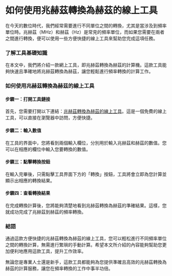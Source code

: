 如何使用兆赫茲轉換為赫茲的線上工具
=================

在今天的數位時代，我們經常需要進行不同單位之間的轉換，尤其是當涉及到頻率單位時。兆赫茲（MHz）和赫茲（Hz）是常見的頻率單位，而如果您需要在兩者之間進行轉換，便可以使用一些方便快捷的線上工具來幫助您完成這項任務。

### 了解工具基礎知識

在本文中，我們將介紹一款網上工具，即兆赫茲轉換為赫茲的計算機。這款工具能夠快速且準確地將兆赫茲轉換為赫茲，讓您輕鬆進行頻率轉換的計算工作。

### 如何使用兆赫茲轉換為赫茲的線上工具

#### 步驟一：打開工具鏈接

首先，您需要打開以下連結：[兆赫茲轉換為赫茲的線上工具](https://www.onlinecalculatorsfree.com/zh-tw/convert/megahertz-to-hertz.html)。這是一個免費的線上工具，可以直接在瀏覽器中訪問，方便快捷。

#### 步驟二：輸入數值

在工具的界面中，您將看到兩個輸入欄位，分別用於輸入兆赫茲和赫茲的數值。您可以在相應的欄位中輸入您要轉換的數值。

#### 步驟三：點擊轉換按鈕

在輸入完畢後，只需點擊工具界面下方的「轉換」按鈕，工具將會立即為您計算並顯示出相應的轉換結果。

#### 步驟四：查看轉換結果

在完成轉換計算後，您將能夠清楚地看到兆赫茲轉換為赫茲的準確結果。這樣，您就成功完成了兆赫茲到赫茲的頻率轉換。

### 結語

通過這款方便快捷的兆赫茲轉換為赫茲的線上工具，您可以輕松進行不同頻率單位之間的轉換計算，無需進行繁瑣的手動計算。希望本文所介紹的內容能夠幫助您更加便利地應用這款工具，提升工作效率。

無論您是專業人士還是新手，這款工具都能夠為您提供準確且高效的兆赫茲轉換為赫茲的計算服務，讓您在頻率轉換的工作中事半功倍。